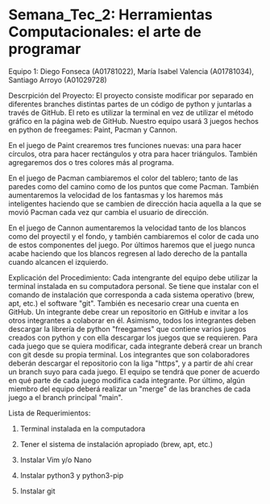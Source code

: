 # Semana_Tec_2: Herramientas Computacionales: el arte de programar

Equipo 1: Diego Fonseca (A01781022), María Isabel Valencia (A01781034), Santiago Arroyo (A01029728)

Descrpición del Proyecto: 
El proyecto consiste modificar por separado en diferentes branches distintas partes de un código de python y juntarlas a través de GitHub. El reto es utilizar la terminal en vez de utilizar el método gráfico en la página web de GitHub. Nuestro equipo usará 3 juegos hechos en python de freegames: Paint, Pacman y Cannon.

En el juego de Paint crearemos tres funciones nuevas: una para hacer círculos, otra para hacer rectángulos y otra para hacer triángulos. También agregaremos dos o tres colores más al programa.

En el juego de Pacman cambiaremos el color del tablero; tanto de las paredes como del camino como de los puntos que come Pacman. También aumentaremos la velocidad de los fantasmas y los haremos más inteligentes haciendo que se cambien de dirección hacia aquella a la que se movió Pacman cada vez qur cambia el usuario de dirección.

En el juego de Cannon aumentaremos la velocidad tanto de los blancos como del proyectil y el fondo, y también cambiaremos el color de cada uno de estos componentes del juego. Por últimos haremos que el juego nunca acabe haciendo que los blancos regresen al lado derecho de la pantalla cuando alcancen el izquierdo.

Explicación del Procedimiento:
Cada intengrante del equipo debe utilizar la terminal instalada en su computadora personal. Se tiene que instalar con el comando de instalación que corresponda a cada sistema operativo (brew, apt, etc.) el software "git". También es necesario crear una cuenta en GitHub. Un integrante debe crear un repositorio en GitHub e invitar a los otros integrantes a colaborar en él. Asimismo, todos los integrantes deben descargar la librería de python "freegames" que contiene varios juegos creados con python y con ella descargar los juegos que se requieren. Para cada juego que se quiera modificar, cada integrante deberá crear un branch con git desde su propia terminal. Los integrantes que son colaboradores deberán descargar el repositorio con la liga "https", y a partir de ahí crear un branch suyo para cada juego. El equipo se tendrá que poner de acuerdo en qué parte de cada juego modifica cada integrante. Por último, algún miembro del equipo deberá realizar un "merge" de las branches de cada juego a el branch principal "main". 

Lista de Requerimientos:

1. Terminal instalada en la computadora

2. Tener el sistema de instalación apropiado (brew, apt, etc.)

3. Instalar Vim y/o Nano

4. Instalar python3 y python3-pip

5. Instalar git
